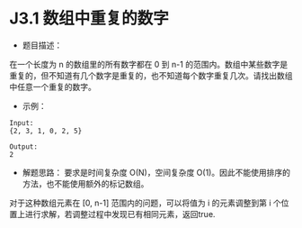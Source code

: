 # J3.1 数组中重复的数字
- 题目描述：

在一个长度为 n 的数组里的所有数字都在 0 到 n-1 的范围内。数组中某些数字是重复的，但不知道有几个数字是重复的，也不知道每个数字重复几次。请找出数组中任意一个重复的数字。

- 示例：

```
Input:
{2, 3, 1, 0, 2, 5}

Output:
2
```
- 解题思路：
要求是时间复杂度 O(N)，空间复杂度 O(1)。因此不能使用排序的方法，也不能使用额外的标记数组。

对于这种数组元素在 [0, n-1] 范围内的问题，可以将值为 i 的元素调整到第 i 个位置上进行求解，若调整过程中发现已有相同元素，返回true.
